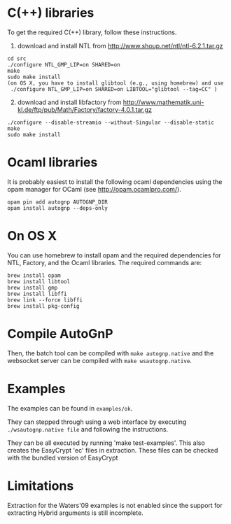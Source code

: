 # C(++) libraries

To get the required C(++) library, follow these instructions.

1) download and install NTL from
http://www.shoup.net/ntl/ntl-6.2.1.tar.gz

```
cd src
./configure NTL_GMP_LIP=on SHARED=on
make
sudo make install
(on OS X, you have to install glibtool (e.g., using homebrew) and use
 ./configure NTL_GMP_LIP=on SHARED=on LIBTOOL="glibtool --tag=CC" )
```

2) download and install libfactory from
http://www.mathematik.uni-kl.de/ftp/pub/Math/Factory/factory-4.0.1.tar.gz

```
./configure --disable-streamio --without-Singular --disable-static
make
sudo make install
```

# Ocaml libraries

It is probably easiest to install the following ocaml dependencies
using the opam manager for OCaml (see http://opam.ocamlpro.com/).

```
opam pin add autognp AUTOGNP_DIR
opam install autognp --deps-only
```

# On OS X

You can use homebrew to install opam and the required dependencies
for NTL, Factory, and the Ocaml libraries. The required commands are:

```
brew install opam
brew install libtool
brew install gmp
brew install libffi
brew link --force libffi
brew install pkg-config

```


# Compile AutoGnP

Then, the batch tool can be compiled with `make autognp.native` and the
websocket server can be compiled with `make wsautognp.native`.

# Examples

The examples can be found in `examples/ok`.

They can stepped through using a web interface
by executing `./wsautognp.native file` and following
the instructions.

They can be all executed by running 'make test-examples'.
This also creates the EasyCrypt 'ec' files in extraction.
These files can be checked with the bundled version of
EasyCrypt

# Limitations

Extraction for the Waters'09 examples is not enabled since
the support for extracting Hybrid arguments is still
incomplete.
